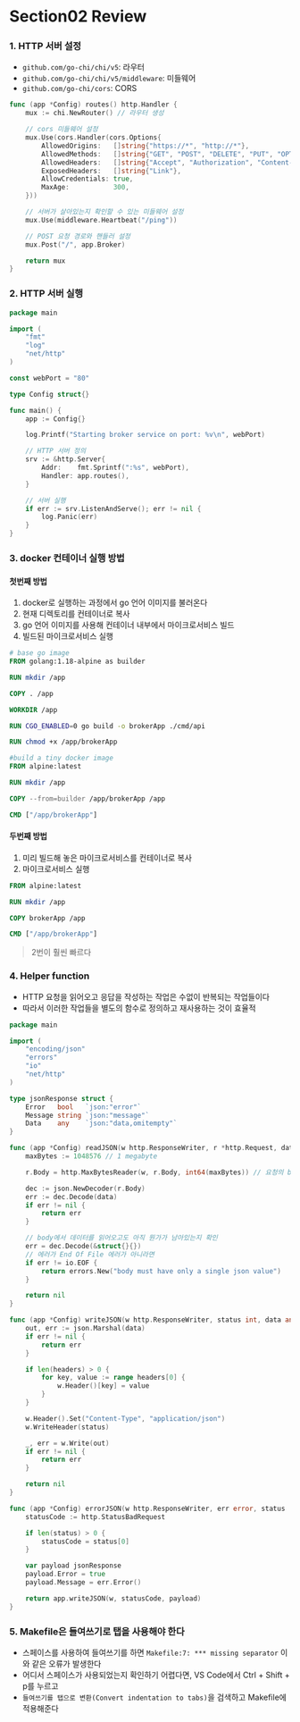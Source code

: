 # Section02 Review

### 1. HTTP 서버 설정

- `github.com/go-chi/chi/v5`: 라우터
- `github.com/go-chi/chi/v5/middleware`: 미들웨어
- `github.com/go-chi/cors`: CORS

```go
func (app *Config) routes() http.Handler {
	mux := chi.NewRouter() // 라우터 생성

	// cors 미들웨어 설정
	mux.Use(cors.Handler(cors.Options{
		AllowedOrigins:   []string{"https://*", "http://*"},
		AllowedMethods:   []string{"GET", "POST", "DELETE", "PUT", "OPTIONS"},
		AllowedHeaders:   []string{"Accept", "Authorization", "Content-Type", "X-CSRF-Token"},
		ExposedHeaders:   []string{"Link"},
		AllowCredentials: true,
		MaxAge:           300,
	}))

	// 서버가 살아있는지 확인할 수 있는 미들웨어 설정
	mux.Use(middleware.Heartbeat("/ping"))

	// POST 요청 경로와 핸들러 설정
	mux.Post("/", app.Broker)

	return mux
}
```

### 2. HTTP 서버 실행

```go
package main

import (
	"fmt"
	"log"
	"net/http"
)

const webPort = "80"

type Config struct{}

func main() {
	app := Config{}

	log.Printf("Starting broker service on port: %v\n", webPort)

	// HTTP 서버 정의
	srv := &http.Server{
		Addr:    fmt.Sprintf(":%s", webPort),
		Handler: app.routes(),
	}

	// 서버 실행
	if err := srv.ListenAndServe(); err != nil {
		log.Panic(err)
	}
}
```

### 3. docker 컨테이너 실행 방법

#### 첫번째 방법

1. docker로 실행하는 과정에서 go 언어 이미지를 불러온다
2. 현재 디렉토리를 컨테이너로 복사
3. go 언어 이미지를 사용해 컨테이너 내부에서 마이크로서비스 빌드
4. 빌드된 마이크로서비스 실행

```dockerfile
# base go image
FROM golang:1.18-alpine as builder

RUN mkdir /app

COPY . /app

WORKDIR /app

RUN CGO_ENABLED=0 go build -o brokerApp ./cmd/api

RUN chmod +x /app/brokerApp

#build a tiny docker image
FROM alpine:latest

RUN mkdir /app

COPY --from=builder /app/brokerApp /app

CMD ["/app/brokerApp"]
```

#### 두번째 방법

1. 미리 빌드해 놓은 마이크로서비스를 컨테이너로 복사
2. 마이크로서비스 실행

```dockerfile
FROM alpine:latest

RUN mkdir /app

COPY brokerApp /app

CMD ["/app/brokerApp"]
```

> 2번이 훨씬 빠르다

### 4. Helper function

- HTTP 요청을 읽어오고 응답을 작성하는 작업은 수없이 반복되는 작업들이다
- 따라서 이러한 작업들을 별도의 함수로 정의하고 재사용하는 것이 효율적

```go
package main

import (
	"encoding/json"
	"errors"
	"io"
	"net/http"
)

type jsonResponse struct {
	Error   bool   `json:"error"`
	Message string `json:"message"`
	Data    any    `json:"data,omitempty"`
}

func (app *Config) readJSON(w http.ResponseWriter, r *http.Request, data any) error {
	maxBytes := 1048576 // 1 megabyte

	r.Body = http.MaxBytesReader(w, r.Body, int64(maxBytes)) // 요청의 body 용량을 제한

	dec := json.NewDecoder(r.Body)
	err := dec.Decode(data)
	if err != nil {
		return err
	}

	// body에서 데이터를 읽어오고도 아직 뭔가가 남아있는지 확인
	err = dec.Decode(&struct{}{})
	// 에러가 End Of File 에러가 아니라면
	if err != io.EOF {
		return errors.New("body must have only a single json value")
	}

	return nil
}

func (app *Config) writeJSON(w http.ResponseWriter, status int, data any, headers ...http.Header) error {
	out, err := json.Marshal(data)
	if err != nil {
		return err
	}

	if len(headers) > 0 {
		for key, value := range headers[0] {
			w.Header()[key] = value
		}
	}

	w.Header().Set("Content-Type", "application/json")
	w.WriteHeader(status)

	_, err = w.Write(out)
	if err != nil {
		return err
	}

	return nil
}

func (app *Config) errorJSON(w http.ResponseWriter, err error, status ...int) error {
	statusCode := http.StatusBadRequest

	if len(status) > 0 {
		statusCode = status[0]
	}

	var payload jsonResponse
	payload.Error = true
	payload.Message = err.Error()

	return app.writeJSON(w, statusCode, payload)
}
```

### 5. Makefile은 들여쓰기로 탭을 사용해야 한다

- 스페이스를 사용하여 들여쓰기를 하면 `Makefile:7: *** missing separator` 이와 같은 오류가 발생한다
- 어디서 스페이스가 사용되었는지 확인하기 어렵다면, VS Code에서 Ctrl + Shift + p를 누르고
- `들여쓰기를 탭으로 변환(Convert indentation to tabs)`을 검색하고 Makefile에 적용해준다
